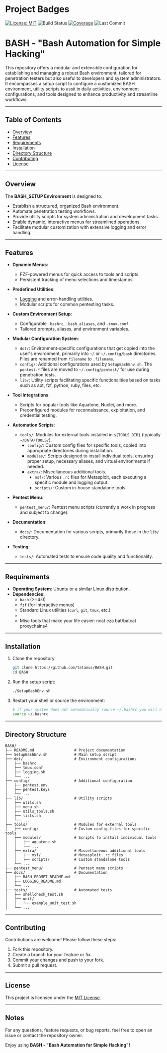# Project Badges

[![License: MIT](https://img.shields.io/badge/License-MIT-blue.svg)](LICENSE)
![Build Status](https://github.com/tatanus/BASH/actions/workflows/main.yml/badge.svg)
[![Coverage](https://coveralls.io/repos/github/tatanus/BASH/badge.svg?branch=main)](https://coveralls.io/github/tatanus/BASH)
![Last Commit](https://img.shields.io/github/last-commit/tatanus/BASH)


# BASH - "Bash Automation for Simple Hacking"

This repository offers a modular and extensible configuration for establishing and managing a robust Bash environment, tailored for penetration testers but also useful to developers and system administrators. It encompasses a setup script to configure a customized BASH environment, utility scripts to assit in daily activities, environment configurations, and tools designed to enhance productivity and streamline workflows.

---

## Table of Contents
- [Overview](#overview)
- [Features](#features)
- [Requirements](#requirements)
- [Installation](#installation)
- [Directory Structure](#directory-structure)
- [Contributing](#contributing)
- [License](#license)


---

## Overview

The **BASH_SETUP Environment** is designed to:
- Establish a structured, organized Bash environment.
- Automate penetration testing workflows.
- Provide utility scripts for system administration and development tasks.
- Enable dynamic, interactive menus for streamlined operations.
- Facilitate modular customization with extensive logging and error handling.

---

## Features

- **Dynamic Menus**:
  - FZF-powered menus for quick access to tools and scripts.
  - Persistent tracking of menu selections and timestamps.

- **Predefined Utilities**:
  - [Logging](docs/LOGGING_README.md) and error-handling utilities.
  - Modular scripts for common pentesting tasks.

- **Custom Environment Setup**:
  - Configurable `.bashrc`, `.bash_aliases`, and `.tmux.conf`.
  - Tailored prompts, aliases, and environment variables.

- **Modular Configuration System**:
  - `dot/`: Environment-specific configurations that get copied into the user's environment, primarily into `~/` or `~/.config/bash` directories. Files are renamed from `filename` to `.filename`.
  - `config/`: Additional configurations used by `SetupBashEnv.sh`. The `pentest.*` files are moved to `~/.config/pentest/` for use during penetration tests.
  - `lib/`: Utility scripts facilitating specific functionalities based on tasks such as apt, fzf, python, ruby, files, etc.

- **Tool Integrations**:
  - Scripts for popular tools like Aquatone, Nuclei, and more.
  - Preconfigured modules for reconnaissance, exploitation, and credential testing.

- **Automation Scripts**:
  - `tools/`: Modules for external tools installed in `${TOOLS_DIR}` (typically `~/DATA/TOOLS/`).
    - `config/`: Custom config files for specific tools, copied into appropriate directories during installation.
    - `modules/`: Scripts designed to install individual tools, ensuring proper setup, necessary aliases, and virtual environments if needed.
    - `extra/`: Miscellaneous additional tools.
      - `msf/`: Various `.rc` files for Metasploit, each executing a specific module and logging output.
      - `scripts/`: Custom in-house standalone tools.

- **Pentest Menu**:
  - `pentest_menu/`: Pentest menu scripts (currently a work in progress and subject to change).

- **Documentation**:
  - `docs/`: Documentation for various scripts, primarily those in the `lib/` directory.

- **Testing**:
  - `tests/`: Automated tests to ensure code quality and functionality.

---

## Requirements

- **Operating System**: Ubuntu or a similar Linux distribution.
- **Dependencies**:
  - `bash` (>=4.0)
  - `fzf` (for interactive menus)
  - Standard Linux utilities (`curl`, `git`, `tmux`, etc.)
  -
  - Misc tools that make your life easier: ncat eza bat/batcat proxychains4

---

## Installation

1. Clone the repository:
   ```bash
   git clone https://github.com/tatanus/BASH.git
   cd BASH
   ```

2. Run the setup script:
   ```bash
   ./SetupBashEnv.sh
   ```

3. Restart your shell or source the environment:
   ```bash
   # if your system does not automatically source ~/.bashrc you will need to do it manually
   source ~/.bashrc
   ```

---

## Directory Structure

```
BASH/
├── README.md                  # Project documentation
├── SetupBashEnv.sh            # Main setup script
├── dot/                       # Environment configurations
│   ├── bashrc
│   ├── tmux.conf
│   ├── logging.sh
│   └── ...
├── config/                    # Additional configuration
│   ├── pentest.env
│   ├── pentest.keys
│   └── ...
├── lib/                       # Utility scripts
│   ├── utils.sh
│   ├── menu.sh
│   ├── utils_tools.sh
│   ├── lists.sh
│   └── ...
├── tools/                     # Modules for external tools
│   ├── config/                # Custom config files for specific tools
│   ├── modules/               # Scripts to install individual tools
│   │   ├── aquatone.sh
│   │   └── ...
│   ├── extra/                 # Miscellaneous additional tools
│   │   ├── msf/               # Metasploit .rc files
│   │   ├── scripts/           # Custom standalone tools
│   └── ...
├── pentest_menu/              # Pentest menu scripts
├── docs/                      # Documentation
│   ├── BASH_PROMPT_README.md
│   ├── LOGGING_README.md
│   └── ...
├── tests/                     # Automated tests
│   ├── shellcheck_test.sh
│   ├── unit/
│   │   └── example_unit_test.sh
│   └── ...

```

---

## Contributing

Contributions are welcome! Please follow these steps:

1. Fork this repository.
2. Create a branch for your feature or fix.
3. Commit your changes and push to your fork.
4. Submit a pull request.

---

## License

This project is licensed under the [MIT License](LICENSE).

---

## Notes

For any questions, feature requests, or bug reports, feel free to open an issue or contact the repository owner.

Enjoy using **BASH - "Bash Automation for Simple Hacking"!**
